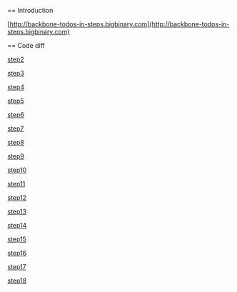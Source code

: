 == Introduction

 [http://backbone-todos-in-steps.bigbinary.com](http://backbone-todos-in-steps.bigbinary.com)

== Code diff

[step2](https://github.com/neerajdotname/backbone-todos-in-steps/compare/step1...step2)

[step3](https://github.com/neerajdotname/backbone-todos-in-steps/compare/step2...step3)

[step4](https://github.com/neerajdotname/backbone-todos-in-steps/compare/step3...step4)

[step5](https://github.com/neerajdotname/backbone-todos-in-steps/compare/step4...step5)

[step6](https://github.com/neerajdotname/backbone-todos-in-steps/compare/step5...step6)

[step7](https://github.com/neerajdotname/backbone-todos-in-steps/compare/step6...step7)

[step8](https://github.com/neerajdotname/backbone-todos-in-steps/compare/step7...step8)

[step9](https://github.com/neerajdotname/backbone-todos-in-steps/compare/step8...step9)

[step10](https://github.com/neerajdotname/backbone-todos-in-steps/compare/step9...step10)

[step11](https://github.com/neerajdotname/backbone-todos-in-steps/compare/step10...step11)

[step12](https://github.com/neerajdotname/backbone-todos-in-steps/compare/step11...step12)

[step13](https://github.com/neerajdotname/backbone-todos-in-steps/compare/step12...step13)

[step14](https://github.com/neerajdotname/backbone-todos-in-steps/compare/step13...step14)

[step15](https://github.com/neerajdotname/backbone-todos-in-steps/compare/step14...step15)

[step16](https://github.com/neerajdotname/backbone-todos-in-steps/compare/step15...step16)

[step17](https://github.com/neerajdotname/backbone-todos-in-steps/compare/step16...step17)

[step18](https://github.com/neerajdotname/backbone-todos-in-steps/compare/step17...step18)
